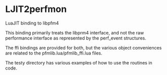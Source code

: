 # LJIT2perfmon
LuaJIT binding to libpfm4

This binding primarily treats the libprm4 interface, and not the raw
performance interface as represented by the perf_event structures.

The ffi bindings are provided for both, but the various object conveniences
are related to the pfmlib.lua/pfmlib_ffi.lua files.

The testy directory has various examples of how to use the routines in code.
